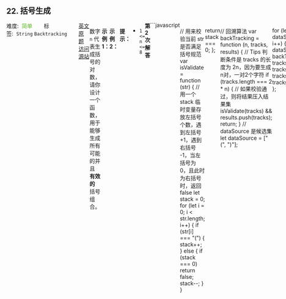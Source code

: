 <div style="font-size: 20px; margin-bottom: 15px; font-weight: bold;">22. 括号生成</div>
<div style="display: flex; font-size: 14px; justify-content: space-between;"><div><span style="margin-right: 30px;">难度:&nbsp;&nbsp;<label style="color: rgb(90, 183, 38);">简单</label></span><span style="margin-right: 30px;">标签:&nbsp;&nbsp;<code>String</code>&nbsp;<code>Backtracking</code></span></div><div><span style="margin-right: 15px;"><a href="https://leetcode.com/problems/generate-parentheses/">英文原题</a></span><span><a href="https://leetcode-cn.com/problems/generate-parentheses/">访问源站</a></span></div>
<hr style="height: 1px; margin: 1em 0px;" />
<p>数字 <code>n</code> 代表生成括号的对数，请你设计一个函数，用于能够生成所有可能的并且 <strong>有效的 </strong>括号组合。</p>

<p> </p>

<p><strong>示例 1：</strong></p>

<pre>
<strong>输入：</strong>n = 3
<strong>输出：</strong>["((()))","(()())","(())()","()(())","()()()"]
</pre>

<p><strong>示例 2：</strong></p>

<pre>
<strong>输入：</strong>n = 1
<strong>输出：</strong>["()"]
</pre>

<p> </p>

<p><strong>提示：</strong></p>

<ul>
	<li><code>1 <= n <= 8</code></li>
</ul>

<hr style="height: 1px; margin: 1em 0px;" />
<strong>第2次解答</strong>
```javascript

// 用来校验当前 str 是否满足括号规范
var isValidate = function (str) {
  // 用一个 stack 临时变量存放左括号个数，遇到左括号 +1，遇到右括号 -1，当左括号为 0，且此时为右括号时，返回 false
  let stack = 0;
  for (let i = 0; i < str.length; i++) {
    if (str[i] === "(") {
      stack++;
    } else {
      if (stack === 0) return false;
      stack--;
    }
  }

  return stack === 0;
};

// 回溯算法
var backTracking = function (n, tracks, results) {
  // Tips 判断条件是 tracks 的长度为 2n，因为要生成 n对，一对2个字符
  if (tracks.length === 2 * n) {
    // 如果校验通过，则将结果压入结果集
    isValidate(tracks) && results.push(tracks);
    return;
  }
  // dataSource 是候选集
  let dataSource = ["(", ")"];
  
  for (let i = 0; i < dataSource.length; i++) {
    tracks += dataSource[i];
    backTracking(n, tracks, results);
    tracks = tracks.slice(0, tracks.length - 1);
  }
};

/**
 * @param {number} n
 * @return {string[]}
 */
var generateParenthesis = function (n) {
  let results = [];
  backTracking(n, "", results);
  return results;
};
<div style="font-size: 20px; margin-bottom: 15px; font-weight: bold;">22. 括号生成</div>,<div style="display: flex; font-size: 14px; justify-content: space-between;"><div><span style="margin-right: 30px;">难度:&nbsp;&nbsp;<label style="color: rgb(90, 183, 38);">简单</label></span><span style="margin-right: 30px;">标签:&nbsp;&nbsp;<code>String</code>&nbsp;<code>Backtracking</code></span></div><div><span style="margin-right: 15px;"><a href="https://leetcode.com/problems/generate-parentheses/">英文原题</a></span><span><a href="https://leetcode-cn.com/problems/generate-parentheses/">访问源站</a></span></div>,<hr style="height: 1px; margin: 1em 0px;" />,<p>数字 <code>n</code> 代表生成括号的对数，请你设计一个函数，用于能够生成所有可能的并且 <strong>有效的 </strong>括号组合。</p>

<p> </p>

<p><strong>示例 1：</strong></p>

<pre>
<strong>输入：</strong>n = 3
<strong>输出：</strong>["((()))","(()())","(())()","()(())","()()()"]
</pre>

<p><strong>示例 2：</strong></p>

<pre>
<strong>输入：</strong>n = 1
<strong>输出：</strong>["()"]
</pre>

<p> </p>

<p><strong>提示：</strong></p>

<ul>
	<li><code>1 <= n <= 8</code></li>
</ul>
,<hr style="height: 1px; margin: 1em 0px;" />,<strong>第2次解答</strong>,```javascript,,// 用来校验当前 str 是否满足括号规范,var isValidate = function (str) {,  // 用一个 stack 临时变量存放左括号个数，遇到左括号 +1，遇到右括号 -1，当左括号为 0，且此时为右括号时，返回 false,  let stack = 0;,  for (let i = 0; i < str.length; i++) {,    if (str[i] === "(") {,      stack++;,    } else {,      if (stack === 0) return false;,      stack--;,    },  },,  return stack === 0;,};,,// 回溯算法,var backTracking = function (n, tracks, results) {,  // Tips 判断条件是 tracks 的长度为 2n，因为要生成 n对，一对2个字符,  if (tracks.length === 2 * n) {,    // 如果校验通过，则将结果压入结果集,    isValidate(tracks) && results.push(tracks);,    return;,  },  // dataSource 是候选集,  let dataSource = ["(", ")"];,  ,  for (let i = 0; i < dataSource.length; i++) {,    tracks += dataSource[i];,    backTracking(n, tracks, results);,    tracks = tracks.slice(0, tracks.length - 1);,  },};,,/**, * @param {number} n, * @return {string[]}, */,var generateParenthesis = function (n) {,  let results = [];,  backTracking(n, "", results);,  return results;,};,```,<hr style="height: 1px; margin: 1em 0px;" />,<strong>第1次解答</strong>,```javascript,/**, * @param {number} n, * @return {string[]}, */,// 这里是括号的合法性校验，在最终 push 到 result 之前阶段完成校验逻辑,var isValidate = function (tracks) {,  // 设定一个临时变量，用于存放 ( 的个数,  let stack = 0;,  // 依次遍历字符串，遇到 ( 则计数器 +1， 遇到 ) 则计数器 -1,  for (let i = 0; i < tracks.length; i++) {,    // 遇到 (, 计数器 +1,    if (tracks[i] === "(") {,      stack++;,    } else {,      // 判断当前计数器是否为空了，如果为空了，则表示 ) 没法与 ( 配对，因此报错,      if (stack === 0) return false;,      // 如果非空，则计数器 -1,      stack--;,    },  },  // 最终需要计数器为空才能完美匹配,  return stack === 0;,};,,// 回溯算法,var backTracking = function (n, tracks, results) {,  // 如果本次回溯的字符串值长度已经是 2n 了，则表示已经回溯结束了,  if (tracks.length === 2 * n) {,    // 校验通过则放入结果集中 result,    isValidate(tracks) && results.push(tracks);,    return;,  },  // 这是全量的数据集,  var sourceList = ["(", ")"];,  // 遍历全部数据集元素，依次进行回溯,  for (let choice in sourceList) {,    // 选中一个元素，将其追加到路径的最后一位，然后再进行回溯,    tracks += sourceList[choice];,    // 再次对子元素进行回溯,    backTracking(n, tracks, results);,    // 回溯结束后需要回退到上一步,    tracks = tracks.slice(0, tracks.length - 1);,  },};,,var generateParenthesis = function (n) {,  // 这道题可以转换思路：求 2n 个位置，每个位置可以放置字符 （ 或者 ） ， 组成的所有括号组合中，有多少个是合法的。,  // 定义结果集,  let results = [];,  // 这次回溯变量使用字符串保存，节省空间,  let tracks = "";,  // 调用回溯,  backTracking(n, tracks, results);,  // 返回结果集,  return results;,};,```